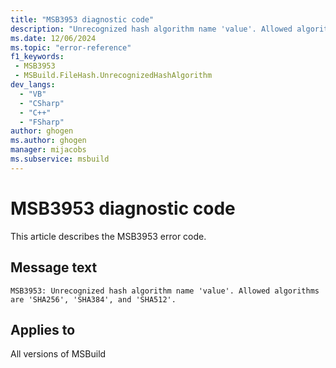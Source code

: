 ```yaml
---
title: "MSB3953 diagnostic code"
description: "Unrecognized hash algorithm name 'value'. Allowed algorithms are 'SHA256', 'SHA384', and 'SHA512'."
ms.date: 12/06/2024
ms.topic: "error-reference"
f1_keywords:
 - MSB3953
 - MSBuild.FileHash.UnrecognizedHashAlgorithm
dev_langs:
  - "VB"
  - "CSharp"
  - "C++"
  - "FSharp"
author: ghogen
ms.author: ghogen
manager: mijacobs
ms.subservice: msbuild
---
```


# MSB3953 diagnostic code

<!-- :::ErrorDefinitionDescription::: -->
<!-- :::editable-content name="introDescription"::: -->
This article describes the MSB3953 error code.
<!-- :::editable-content-end::: -->

## Message text

```output
MSB3953: Unrecognized hash algorithm name 'value'. Allowed algorithms are 'SHA256', 'SHA384', and 'SHA512'.
```

<!-- :::editable-content name="postOutputDescription"::: -->
<!--
{StrBegin="MSB3953: "}
-->
<!-- :::editable-content-end::: -->
<!-- :::ErrorDefinitionDescription-end::: -->

## Applies to

All versions of MSBuild
